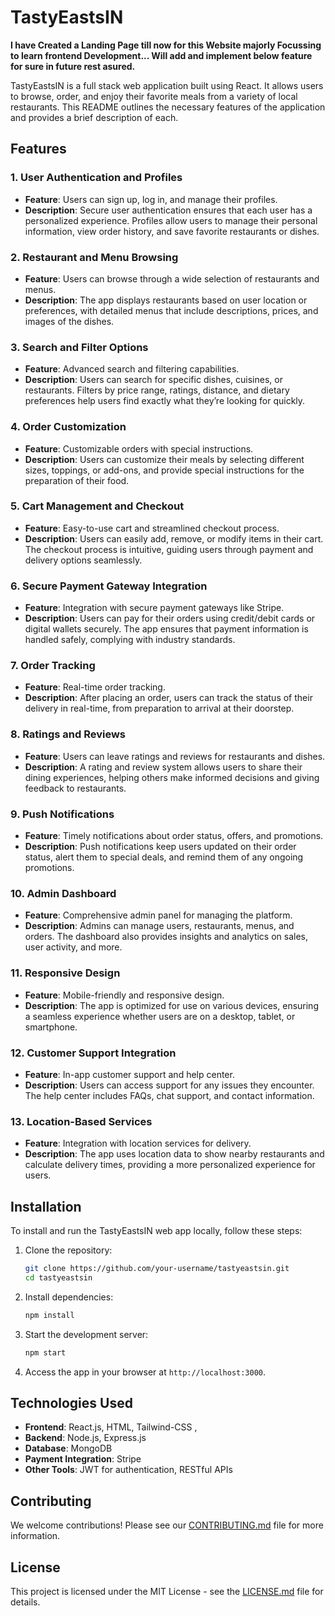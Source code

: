 # TastyEastsIN
**I have Created a Landing Page till now for this Website majorly Focussing to learn frontend Development...
Will add and implement below feature for sure in future rest asured.**  

TastyEastsIN is a full stack web application built using React. It allows users to browse, order, and enjoy their favorite meals from a variety of local restaurants. This README outlines the necessary features of the application and provides a brief description of each.

## Features

### 1. User Authentication and Profiles
- **Feature**: Users can sign up, log in, and manage their profiles.
- **Description**: Secure user authentication ensures that each user has a personalized experience. Profiles allow users to manage their personal information, view order history, and save favorite restaurants or dishes.

### 2. Restaurant and Menu Browsing
- **Feature**: Users can browse through a wide selection of restaurants and menus.
- **Description**: The app displays restaurants based on user location or preferences, with detailed menus that include descriptions, prices, and images of the dishes.

### 3. Search and Filter Options
- **Feature**: Advanced search and filtering capabilities.
- **Description**: Users can search for specific dishes, cuisines, or restaurants. Filters by price range, ratings, distance, and dietary preferences help users find exactly what they’re looking for quickly.

### 4. Order Customization
- **Feature**: Customizable orders with special instructions.
- **Description**: Users can customize their meals by selecting different sizes, toppings, or add-ons, and provide special instructions for the preparation of their food.

### 5. Cart Management and Checkout
- **Feature**: Easy-to-use cart and streamlined checkout process.
- **Description**: Users can easily add, remove, or modify items in their cart. The checkout process is intuitive, guiding users through payment and delivery options seamlessly.

### 6. Secure Payment Gateway Integration
- **Feature**: Integration with secure payment gateways like Stripe.
- **Description**: Users can pay for their orders using credit/debit cards or digital wallets securely. The app ensures that payment information is handled safely, complying with industry standards.

### 7. Order Tracking
- **Feature**: Real-time order tracking.
- **Description**: After placing an order, users can track the status of their delivery in real-time, from preparation to arrival at their doorstep.

### 8. Ratings and Reviews
- **Feature**: Users can leave ratings and reviews for restaurants and dishes.
- **Description**: A rating and review system allows users to share their dining experiences, helping others make informed decisions and giving feedback to restaurants.

### 9. Push Notifications
- **Feature**: Timely notifications about order status, offers, and promotions.
- **Description**: Push notifications keep users updated on their order status, alert them to special deals, and remind them of any ongoing promotions.

### 10. Admin Dashboard
- **Feature**: Comprehensive admin panel for managing the platform.
- **Description**: Admins can manage users, restaurants, menus, and orders. The dashboard also provides insights and analytics on sales, user activity, and more.

### 11. Responsive Design
- **Feature**: Mobile-friendly and responsive design.
- **Description**: The app is optimized for use on various devices, ensuring a seamless experience whether users are on a desktop, tablet, or smartphone.

### 12. Customer Support Integration
- **Feature**: In-app customer support and help center.
- **Description**: Users can access support for any issues they encounter. The help center includes FAQs, chat support, and contact information.

### 13. Location-Based Services
- **Feature**: Integration with location services for delivery.
- **Description**: The app uses location data to show nearby restaurants and calculate delivery times, providing a more personalized experience for users.

## Installation

To install and run the TastyEastsIN web app locally, follow these steps:

1. Clone the repository:
    ```bash
    git clone https://github.com/your-username/tastyeastsin.git
    cd tastyeastsin
    ```

2. Install dependencies:
    ```bash
    npm install
    ```

3. Start the development server:
    ```bash
    npm start
    ```

4. Access the app in your browser at `http://localhost:3000`.

## Technologies Used

- **Frontend**: React.js, HTML, Tailwind-CSS , 
- **Backend**: Node.js, Express.js
- **Database**: MongoDB
- **Payment Integration**: Stripe
- **Other Tools**: JWT for authentication, RESTful APIs

## Contributing

We welcome contributions! Please see our [CONTRIBUTING.md](CONTRIBUTING.md) file for more information.

## License

This project is licensed under the MIT License - see the [LICENSE.md](LICENSE.md) file for details.
